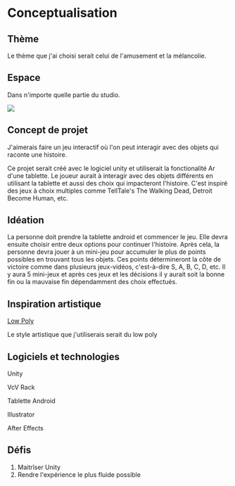 # Conceptualisation

## Thème
Le thème que j'ai choisi serait celui de l'amusement et la mélancolie.

## Espace
Dans n'importe quelle partie du studio.

<img src="https://dnd2oi6izkvoi.cloudfront.net/2022/11/11/image/jpeg/1dkCrFr3IMlmMSWMkZPtLQkK2aAj2Xx0WmHISx4I.jpg">

## Concept de projet

J'aimerais faire un jeu interactif où l'on peut interagir avec des objets qui raconte une histoire.

Ce projet serait créé avec le logiciel unity et utiliserait la fonctionalité Ar d'une tablette. Le joueur aurait à interagir avec des objets différents en utilisant la tablette et aussi des choix qui impacteront l'histoire. C'est inspiré des jeux à choix multiples comme TellTale's The Walking Dead, Detroit Become Human, etc.

## Idéation
La personne doit prendre la tablette android et commencer le jeu. Elle devra ensuite choisir entre deux options pour continuer l'histoire. Après cela, la personne devra jouer à un mini-jeu pour accumuler le plus de points possibles en trouvant tous les objets. Ces points détermineront la côte de victoire comme dans plusieurs jeux-vidéos, c'est-à-dire S, A, B, C, D, etc. Il y aura 5 mini-jeux et après ces jeux et les décisions il y aurait soit la bonne fin ou la mauvaise fin dépendamment des choix effectués.


## Inspiration artistique

[Low Poly](https://www.deviantart.com/jayanam/art/Low-poly-game-art-with-Blender-722404340)

Le style artistique que j'utiliserais serait du low poly

## Logiciels et technologies

Unity

VcV Rack

Tablette Android

Illustrator

After Effects

## Défis
1. Maitrîser Unity
2. Rendre l'expérience le plus fluide possible



